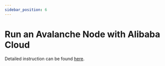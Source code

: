 ```yaml
---
sidebar_position: 6
---
```


# Run an Avalanche Node with Alibaba Cloud

Detailed instruction can be found [here](https://www.alibabacloud.com/blog/avax-naas-node-as-a-service-on-alibaba-cloud_599481).
